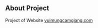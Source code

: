 
## About Project
Project of Website <a target="_blank" href="https://vuimungcamgiang.com">vuimungcamgiang.com</a>